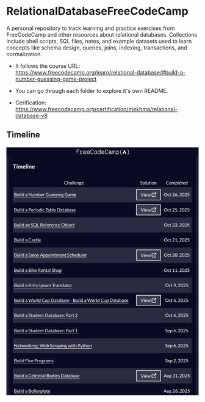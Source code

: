 # RelationalDatabaseFreeCodeCamp
A personal repository to track learning and practice exercises from FreeCodeCamp and other resources about relational databases. Collections include shell scripts, SQL files, notes, and example datasets used to learn concepts like schema design, queries, joins, indexing, transactions, and normalization.

- It follows the course URL: https://www.freecodecamp.org/learn/relational-database/#build-a-number-guessing-game-project

- You can go through each folder to explore it's own README.

- Cerification: https://www.freecodecamp.org/certification/mekhma/relational-database-v8

## Timeline
!["Timeline"](BikeRentalShop/assets/ProcessTimeline.png)